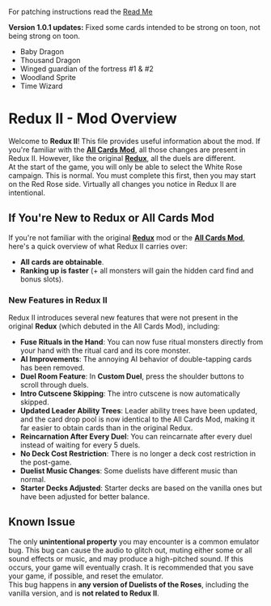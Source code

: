 For patching instructions read the [Read Me](README.md)

 **Version 1.0.1 updates:**
Fixed some cards intended to be strong on toon, not being strong on toon.  
- Baby Dragon
- Thousand Dragon
- Winged guardian of the fortress #1 & #2
- Woodland Sprite
- Time Wizard

# Redux II - Mod Overview
Welcome to **Redux II**! This file provides useful information about the mod. If you're familiar with the [**All Cards Mod**](https://www.youtube.com/watch?v=uPyH5HiRlwg), all those changes are present in Redux II. However, like the original [**Redux**](https://www.youtube.com/watch?v=E_Aa2xC0Gig), all the duels are different.  
At the start of the game, you will only be able to select the White Rose campaign. This is normal. You must complete this first, then you may start on the Red Rose side. Virtually all changes you notice in Redux II are intentional.

## If You're New to Redux or All Cards Mod  
If you're not familiar with the original  [**Redux**](https://www.youtube.com/watch?v=E_Aa2xC0Gig) mod or the [**All Cards Mod**](https://www.youtube.com/watch?v=uPyH5HiRlwg), here's a quick overview of what Redux II carries over:  
- **All cards are obtainable**.
- **Ranking up is faster** (+ all monsters will gain the hidden card find and bonus slots).

### New Features in Redux II
Redux II introduces several new features that were not present in the original **Redux** (which debuted in the All Cards Mod), including:
- **Fuse Rituals in the Hand**: You can now fuse ritual monsters directly from your hand with the ritual card and its core monster.
- **AI Improvements**: The annoying AI behavior of double-tapping cards has been removed.
- **Duel Room Feature**: In **Custom Duel**, press the shoulder buttons to scroll through duels.
- **Intro Cutscene Skipping**: The intro cutscene is now automatically skipped.
- **Updated Leader Ability Trees**: Leader ability trees have been updated, and the card drop pool is now identical to the All Cards Mod, making it far easier to obtain cards than in the original Redux.
- **Reincarnation After Every Duel**: You can reincarnate after every duel instead of waiting for every 5 duels.
- **No Deck Cost Restriction**: There is no longer a deck cost restriction in the post-game.
- **Duelist Music Changes**: Some duelists have different music than normal.
- **Starter Decks Adjusted**: Starter decks are based on the vanilla ones but have been adjusted for better balance.

## Known Issue
The only **unintentional property** you may encounter is a common emulator bug. This bug can cause the audio to glitch out, muting either some or all sound effects or music, and may produce a high-pitched sound. If this occurs, your game will eventually crash. It is recommended that you save your game, if possible, and reset the emulator.   
This bug happens in **any version of Duelists of the Roses**, including the vanilla version, and is **not related to Redux II**.  
